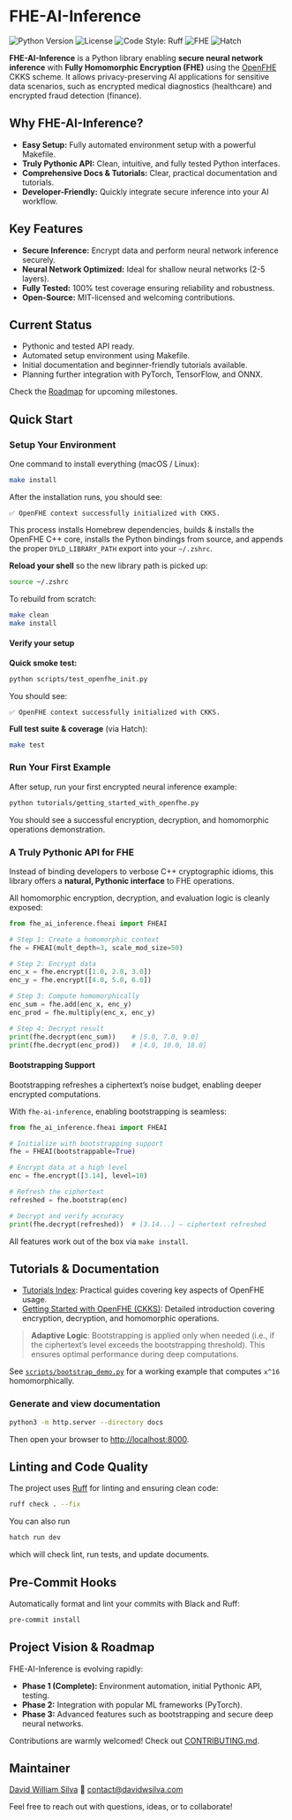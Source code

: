 # FHE-AI-Inference

![Python Version](https://img.shields.io/badge/python-3.13-blue.svg) ![License](https://img.shields.io/github/license/davidwilliam/fhe-ai-inference) ![Code Style: Ruff](https://img.shields.io/badge/style-ruff-orange) ![FHE](https://img.shields.io/badge/FHE-OpenFHE-blueviolet) ![Hatch](https://img.shields.io/badge/built_with-hatch-ff69b4)

**FHE-AI-Inference** is a Python library enabling **secure neural network inference** with **Fully Homomorphic Encryption (FHE)** using the [OpenFHE](https://github.com/openfheorg/openfhe-python) CKKS scheme. It allows privacy-preserving AI applications for sensitive data scenarios, such as encrypted medical diagnostics (healthcare) and encrypted fraud detection (finance).

## Why FHE-AI-Inference?

- **Easy Setup:** Fully automated environment setup with a powerful Makefile.
- **Truly Pythonic API:** Clean, intuitive, and fully tested Python interfaces.
- **Comprehensive Docs & Tutorials:** Clear, practical documentation and tutorials.
- **Developer-Friendly:** Quickly integrate secure inference into your AI workflow.

## Key Features

- **Secure Inference:** Encrypt data and perform neural network inference securely.
- **Neural Network Optimized:** Ideal for shallow neural networks (2-5 layers).
- **Fully Tested:** 100% test coverage ensuring reliability and robustness.
- **Open-Source:** MIT-licensed and welcoming contributions.

## Current Status

- Pythonic and tested API ready.
- Automated setup environment using Makefile.
- Initial documentation and beginner-friendly tutorials available.
- Planning further integration with PyTorch, TensorFlow, and ONNX.

Check the [Roadmap](ROADMAP.md) for upcoming milestones.

## Quick Start

### Setup Your Environment

One command to install everything (macOS / Linux):

```bash
make install
```

After the installation runs, you should see:

```
✅ OpenFHE context successfully initialized with CKKS.
```

This process installs Homebrew dependencies, builds & installs the OpenFHE C++ core, installs the Python bindings from source, and appends the proper `DYLD_LIBRARY_PATH` export into your `~/.zshrc`.

**Reload your shell** so the new library path is picked up:

```bash
source ~/.zshrc
```

To rebuild from scratch:

```bash
make clean
make install
```

#### Verify your setup

**Quick smoke test:**

```bash
python scripts/test_openfhe_init.py
```

You should see:

```
✅ OpenFHE context successfully initialized with CKKS.
```

**Full test suite & coverage** (via Hatch):

```bash
make test
```

### Run Your First Example

After setup, run your first encrypted neural inference example:

```bash
python tutorials/getting_started_with_openfhe.py
```

You should see a successful encryption, decryption, and homomorphic operations demonstration.

### A Truly Pythonic API for FHE

Instead of binding developers to verbose C++ cryptographic idioms, this library offers a **natural, Pythonic interface** to FHE operations.

All homomorphic encryption, decryption, and evaluation logic is cleanly exposed:

```python
from fhe_ai_inference.fheai import FHEAI

# Step 1: Create a homomorphic context
fhe = FHEAI(mult_depth=3, scale_mod_size=50)

# Step 2: Encrypt data
enc_x = fhe.encrypt([1.0, 2.0, 3.0])
enc_y = fhe.encrypt([4.0, 5.0, 6.0])

# Step 3: Compute homomorphically
enc_sum = fhe.add(enc_x, enc_y)
enc_prod = fhe.multiply(enc_x, enc_y)

# Step 4: Decrypt result
print(fhe.decrypt(enc_sum))    # [5.0, 7.0, 9.0]
print(fhe.decrypt(enc_prod))   # [4.0, 10.0, 18.0]
```

#### Bootstrapping Support

Bootstrapping refreshes a ciphertext’s noise budget, enabling deeper encrypted computations.

With `fhe-ai-inference`, enabling bootstrapping is seamless:

```python
from fhe_ai_inference.fheai import FHEAI

# Initialize with bootstrapping support
fhe = FHEAI(bootstrappable=True)

# Encrypt data at a high level
enc = fhe.encrypt([3.14], level=10)

# Refresh the ciphertext
refreshed = fhe.bootstrap(enc)

# Decrypt and verify accuracy
print(fhe.decrypt(refreshed))  # [3.14...] — ciphertext refreshed
```

All features work out of the box via `make install`.

## Tutorials & Documentation

- [Tutorials Index](tutorials/index.md): Practical guides covering key aspects of OpenFHE usage.
- [Getting Started with OpenFHE (CKKS)](tutorials/getting_started_with_openfhe.md): Detailed introduction covering encryption, decryption, and homomorphic operations.

> **Adaptive Logic**: Bootstrapping is applied only when needed (i.e., if the ciphertext’s level exceeds the bootstrapping threshold). This ensures optimal performance during deep computations.

See [`scripts/bootstrap_demo.py`](scripts/bootstrap_demo.py) for a working example that computes `x^16` homomorphically.

### Generate and view documentation

```bash
python3 -m http.server --directory docs
```

Then open your browser to [http://localhost:8000](http://localhost:8000).

## Linting and Code Quality

The project uses [Ruff](https://docs.astral.sh/ruff/) for linting and ensuring clean code:

```bash
ruff check . --fix
```

You can also run

```bash
hatch run dev
```

which will check lint, run tests, and update documents.

## Pre-Commit Hooks

Automatically format and lint your commits with Black and Ruff:

```bash
pre-commit install
```

## Project Vision & Roadmap

FHE-AI-Inference is evolving rapidly:

- **Phase 1 (Complete):** Environment automation, initial Pythonic API, testing.
- **Phase 2:** Integration with popular ML frameworks (PyTorch).
- **Phase 3:** Advanced features such as bootstrapping and secure deep neural networks.

Contributions are warmly welcomed! Check out [CONTRIBUTING.md](CONTRIBUTING.md).

## Maintainer

[David William Silva](https://github.com/davidwilliam)
📧 [contact@davidwsilva.com](mailto:contact@davidwsilva.com)

Feel free to reach out with questions, ideas, or to collaborate!
